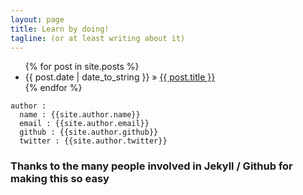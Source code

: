 ```yaml
---
layout: page
title: Learn by doing!
tagline: (or at least writing about it)
---
```

    
<ul class="posts">
  {% for post in site.posts %}
    <li><span>{{ post.date | date_to_string }}</span> &raquo; <a href="{{ BASE_PATH }}{{ post.url }}">{{ post.title }}</a></li>
  {% endfor %}
</ul>

    author :
      name : {{site.author.name}}
      email : {{site.author.email}}
      github : {{site.author.github}}
      twitter : {{site.author.twitter}}

### Thanks to the many people involved in Jekyll / Github for making this so easy


